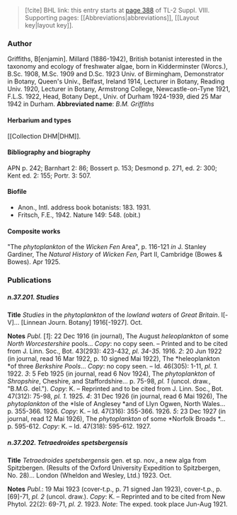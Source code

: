> [!cite] BHL link: this entry starts at [page 388](https://www.biodiversitylibrary.org/page/33258866) of TL-2 Suppl. VIII.
> Supporting pages: [[Abbreviations|abbreviations]], [[Layout key|layout key]].

### Author

Griffiths, B\[enjamin\]. Millard (1886-1942), British botanist interested in the taxonomy and ecology of freshwater algae, born in Kidderminster (Worcs.), B.Sc. 1908, M.Sc. 1909 and D.Sc. 1923 Univ. of Birmingham, Demonstrator in Botany, Queen's Univ., Belfast, Ireland 1914, Lecturer in Botany, Reading Univ. 1920, Lecturer in Botany, Armstrong College, Newcastle-on-Tyne 1921, F.L.S. 1922, Head, Botany Dept., Univ. of Durham 1924-1939, died 25 Mar 1942 in Durham. 
**Abbreviated name**: *B.M. Griffiths*

#### Herbarium and types

[[Collection DHM|DHM]].

#### Bibliography and biography

APN p. 242; Barnhart 2: 86; Bossert p. 153; Desmond p. 271, ed. 2: 300; Kent ed. 2: 155; Portr. 3: 507.

#### Biofile

- Anon., Intl. address book botanists: 183. 1931.
- Fritsch, F.E., 1942. Nature 149: 548. (obit.)

#### Composite works

"The *phytoplankton* of the *Wicken Fen* Area", p. 116-121 *in* J. Stanley Gardiner, The *Natural History* of *Wicken Fen*, Part II, Cambridge (Bowes & Bowes). Apr 1925.

### Publications

##### n.37.201. Studies

**Title**
*Studies* in the *phytoplankton* of the *lowland waters* of *Great Britain*. I\[-V\]... \[Linnean Journ. Botany\] 1916\[-1927\]. Oct.

**Notes**
*Publ*. \[*1*\]: 22 Dec 1916 (in journal), The August *heleoplankton* of some *North Worcestershire* pools... *Copy*: no copy seen. – Printed and to be cited from J. Linn. Soc., Bot. 43(293): 423-432, *pl. 34-35.* 1916.
*2*: 20 Jun 1922 (in journal, read 16 Mar 1922, p. 10 signed Mai 1922), The *heleoplankton *of three *Berkshire Pools*... *Copy*: no copy seen. – Id. 46(305): 1-11, *pl. 1.* 1922.
*3*: 5 Feb 1925 (in journal, read 6 Nov 1924), The *phytoplankton* of *Shropshire*, Cheshire, and Staffordshire... p. 75-98, *pl. 1* (uncol. draw., "B.M.G. del."). *Copy*: K. – Reprinted and to be cited from J. Linn. Soc., Bot. 47(312): 75-98, *pl. 1.* 1925.
*4*: 31 Dec 1926 (in journal, read 6 Mai 1926), The *phytoplankton* of the *Isle of Anglesey *and of Llyn Ogwen, North Wales... p. 355-366. 1926. *Copy*: K. – Id. 47(316): 355-366. 1926.
*5*: 23 Dec 1927 (in journal, read 12 Mai 1926), The *phytoplankton* of some *Norfolk Broads *... p. 595-612. *Copy*: K. – Id. 47(318): 595-612. 1927.

##### n.37.202. Tetraedroides spetsbergensis

**Title**
*Tetraedroides spetsbergensis* gen. et sp. nov., a new alga from Spitzbergen. (Results of the Oxford University Expedition to Spitzbergen, No. 28)... London (Wheldon and Wesley, Ltd.) 1923. Oct.

**Notes**
*Publ*.: 19 Mai 1923 (cover-t.p., p. 71 signed Jan 1923), cover-t.p., p. \[69\]-71, *pl. 2* (uncol. draw.). *Copy*: K. – Reprinted and to be cited from New Phytol. 22(2): 69-71, *pl. 2.* 1923.
*Note*: The exped. took place Jun-Aug 1921.

